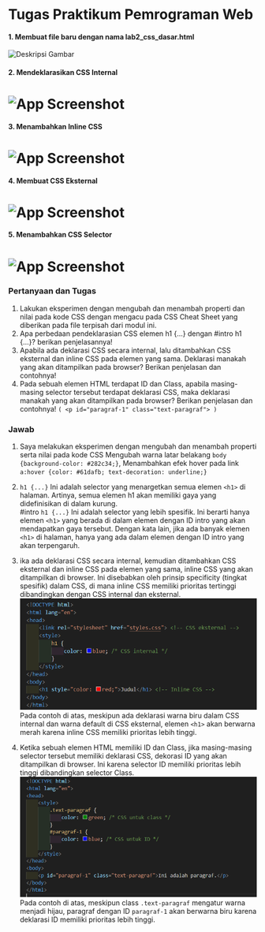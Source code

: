 
# Tugas Praktikum Pemrograman Web

#### 1. Membuat file baru dengan nama lab2_css_dasar.html 

![Deskripsi Gambar](https://github.com/ahmdzlf/Lab2Web./blob/main/images2/1.png)

#### 2. Mendeklarasikan CSS Internal

# ![App Screenshot](./Images2/2.png) 

#### 3. Menambahkan Inline CSS

# ![App Screenshot](./Images2/3.png) 

#### 4. Membuat CSS Eksternal

# ![App Screenshot](./Images2/4.png) 

#### 5. Menambahkan CSS Selector

# ![App Screenshot](./Images2/5.png) 

### Pertanyaan dan Tugas
1. Lakukan eksperimen dengan mengubah dan menambah properti dan nilai pada kode CSS
dengan mengacu pada CSS Cheat Sheet yang diberikan pada file terpisah dari modul ini.
2. Apa perbedaan pendeklarasian CSS elemen h1 {...} dengan #intro h1 {...}? berikan
penjelasannya!
3. Apabila ada deklarasi CSS secara internal, lalu ditambahkan CSS eksternal dan inline CSS pada
elemen yang sama. Deklarasi manakah yang akan ditampilkan pada browser? Berikan
penjelasan dan contohnya!
4. Pada sebuah elemen HTML terdapat ID dan Class, apabila masing-masing selector tersebut
terdapat deklarasi CSS, maka deklarasi manakah yang akan ditampilkan pada browser?
Berikan penjelasan dan contohnya! `( <p id="paragraf-1" class="text-paragraf"> )`

### Jawab
1. Saya melakukan eksperimen dengan mengubah dan menambah properti serta nilai pada kode CSS Mengubah warna latar belakang `body {background-color: #282c34;}`, Menambahkan efek hover pada link `a:hover {color: #61dafb; text-decoration: underline;}`

2. `h1 {...}` Ini adalah selector yang menargetkan semua elemen `<h1>` di halaman. Artinya, semua elemen h1 akan memiliki gaya yang didefinisikan di dalam kurung.<br>
#intro `h1 {...}` Ini adalah selector yang lebih spesifik. Ini berarti hanya elemen `<h1>` yang berada di dalam elemen dengan ID intro yang akan mendapatkan gaya tersebut. Dengan kata lain, jika ada banyak elemen `<h1>` di halaman, hanya yang ada dalam elemen dengan ID intro yang akan terpengaruh.

3. ika ada deklarasi CSS secara internal, kemudian ditambahkan CSS eksternal dan inline CSS pada elemen yang sama, inline CSS yang akan ditampilkan di browser. Ini disebabkan oleh prinsip specificity (tingkat spesifik) dalam CSS, di mana inline CSS memiliki prioritas tertinggi dibandingkan dengan CSS internal dan eksternal.
![App Screenshot](./Images2/6.png) 
Pada contoh di atas, meskipun ada deklarasi warna biru dalam CSS internal dan warna default di CSS eksternal, elemen `<h1>` akan berwarna merah karena inline CSS memiliki prioritas lebih tinggi.

4. Ketika sebuah elemen HTML memiliki ID dan Class, jika masing-masing selector tersebut memiliki deklarasi CSS, dekorasi ID yang akan ditampilkan di browser. Ini karena selector ID memiliki prioritas lebih tinggi dibandingkan selector Class.
![App Screenshot](./Images2/7.png)
Pada contoh di atas, meskipun class `.text-paragraf` mengatur warna menjadi hijau, paragraf dengan ID `paragraf-1` akan berwarna biru karena deklarasi ID memiliki prioritas lebih tinggi.

